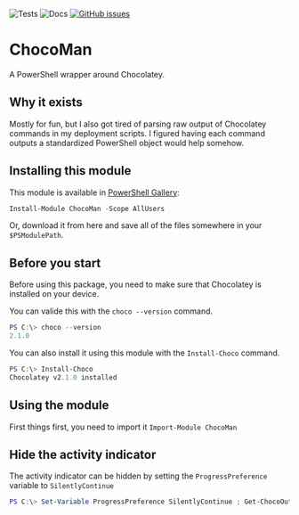 ![Tests](https://github.com/regg00/ChocoMan/actions/workflows/test-and-deploy.yaml/badge.svg)
![Docs](https://github.com/regg00/ChocoMan/actions/workflows/build-doc.yaml/badge.svg)
[![GitHub issues](https://img.shields.io/github/issues/regg00/ChocoMan.svg)](https://github.com/regg00/ChocoMan/issues)

# ChocoMan

A PowerShell wrapper around Chocolatey.

## Why it exists

Mostly for fun, but I also got tired of parsing raw output of Chocolatey commands in my deployment scripts. I figured having each command outputs a standardized PowerShell object would help somehow.

## Installing this module

This module is available in [PowerShell Gallery](https://www.powershellgallery.com/packages/ChocoMan):

```powershell
Install-Module ChocoMan -Scope AllUsers
```

Or, download it from here and save all of the files somewhere in your `$PSModulePath`.

## Before you start

Before using this package, you need to make sure that Chocolatey is installed on your device.

You can valide this with the `choco --version` command.

```powershell
PS C:\> choco --version
2.1.0
```

You can also install it using this module with the `Install-Choco` command.

```powershell
PS C:\> Install-Choco
Chocolatey v2.1.0 installed
```

## Using the module

First things first, you need to import it `Import-Module ChocoMan`

## Hide the activity indicator

The activity indicator can be hidden by setting the `ProgressPreference` variable to `SilentlyContinue`

```powershell
PS C:\> Set-Variable ProgressPreference SilentlyContinue ; Get-ChocoOutdated
```

